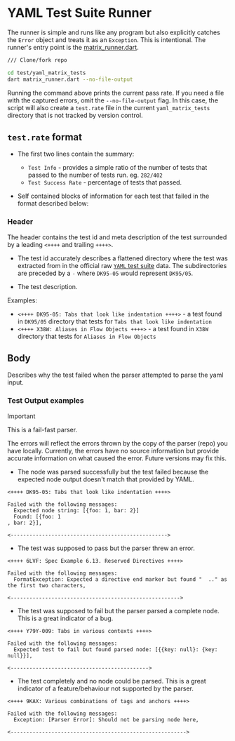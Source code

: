# YAML Test Suite Runner

The runner is simple and runs like any program but also explicitly catches the `Error` object and treats it as an `Exception`. This is intentional. The runner's entry point is the [matrix_runner.dart](./matrix_runner.dart).

```sh
/// Clone/fork repo

cd test/yaml_matrix_tests
dart matrix_runner.dart --no-file-output

```

Running the command above prints the current pass rate. If you need a file with the captured errors, omit the `--no-file-output` flag. In this case, the script will also create a `test.rate` file in the current `yaml_matrix_tests` directory that is not tracked by version control.

## `test.rate` format

- The first two lines contain the summary:
  - `Test Info` - provides a simple ratio of the number of tests that passed to the number of tests run. eg. `282/402`
  - `Test Success Rate` - percentage of tests that passed.

- Self contained blocks of information for each test that failed in the format described below:

### Header

The header contains the test id and meta description of the test surrounded by a leading `<++++` and trailing `++++>`.

- The test id accurately describes a flattened directory where the test was extracted from in the official raw [`YAML` test suite](https://github.com/yaml/yaml-test-suite/tree/data) data. The subdirectories are preceded by a `-` where `DK95-05` would represent `DK95/05`.

- The test description.

Examples:

- `<++++ DK95-05: Tabs that look like indentation ++++>` - a test found in `DK95/05` directory that tests for `Tabs that look like indentation`
- `<++++ X38W: Aliases in Flow Objects ++++>` - a test found in `X38W` directory that tests for `Aliases in Flow Objects`

## Body

Describes why the test failed when the parser attempted to parse the yaml input.

### Test Output examples

> [!IMPORTANT]
> This is a fail-fast parser.
>
> The errors will reflect the errors thrown by the copy of the parser (repo) you have locally. Currently, the errors have no source information but provide accurate information on what caused the error. Future versions may fix this.

- The node was parsed successfully but the test failed because the expected node output doesn't match that provided by YAML.

```text
<++++ DK95-05: Tabs that look like indentation ++++>

Failed with the following messages:
  Expected node string: [{foo: 1, bar: 2}]
  Found: [{foo: 1
, bar: 2}],

<-------------------------------------------------->
```

- The test was supposed to pass but the parser threw an error.

```text
<++++ 6LVF: Spec Example 6.13. Reserved Directives ++++>

Failed with the following messages:
  FormatException: Expected a directive end marker but found "  .." as the first two characters,

<------------------------------------------------------>
```

- The test was supposed to fail but the parser parsed a complete node. This is a great indicator of a bug.

```text
<++++ Y79Y-009: Tabs in various contexts ++++>

Failed with the following messages:
  Expected test to fail but found parsed node: [{{key: null}: {key: null}}],

<-------------------------------------------->
```

- The test completely and no node could be parsed. This is a great indicator of a feature/behaviour not supported by the parser.

```text
<++++ 9KAX: Various combinations of tags and anchors ++++>

Failed with the following messages:
  Exception: [Parser Error]: Should not be parsing node here,

<-------------------------------------------------------->
```
